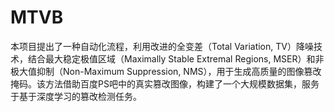 # MTVB
本项目提出了一种自动化流程，利用改进的全变差（Total Variation, TV）降噪技术，结合最大稳定极值区域（Maximally Stable Extremal Regions, MSER）和非极大值抑制（Non-Maximum Suppression, NMS），用于生成高质量的图像篡改掩码。该方法借助百度PS吧中的真实篡改图像，构建了一个大规模数据集，服务于基于深度学习的篡改检测任务。
